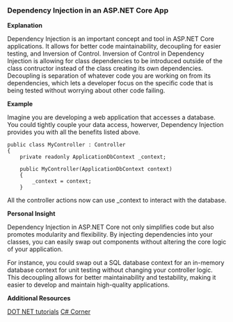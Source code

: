 ### Dependency Injection in an ASP.NET Core App

**Explanation**

Dependency Injection is an important concept and tool in ASP.NET Core applications. It allows for better code maintainability, decoupling for easier testing, and Inversion of Control.
Inversion of Control in Dependency Injection is allowing for class dependencies to be introduced outside of the class contructor instead of the class creating its own dependencies.
Decoupling is separation of whatever code you are working on from its dependencies, which lets a developer focus on the specific code that is being tested without worrying about other code failing.

**Example**

Imagine you are developing a web application that accesses a database. You could tightly couple your data access, howerver, Dependency Injection provides you with all the benefits listed above.


```
public class MyController : Controller
{
    private readonly ApplicationDbContext _context;

    public MyController(ApplicationDbContext context)
    {
        _context = context;
    }
```
All the controller actions now can use _context to interact with the database.

**Personal Insight**

Dependency Injection in ASP.NET Core not only simplifies code but also promotes modularity and flexibility. By injecting dependencies into your classes, you can easily swap out components without altering the core logic of your application.

For instance, you could swap out a SQL database context for an in-memory database context for unit testing without changing your controller logic. This decoupling allows for better maintainability and testability, making it easier to develop and maintain high-quality applications.

**Additional Resources**

[DOT NET tutorials](https://dotnettutorials.net/lesson/dependency-injection-design-pattern-csharp/)
[C# Corner](https://www.c-sharpcorner.com/UploadFile/85ed7a/dependency-injection-in-C-Sharp/)

